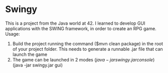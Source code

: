 # Swingy
This is a project from the Java world at 42. I learned to develop GUI applications with the SWING framework, in order to create an RPG game.
Usage:
1. Build the project running the command ($mvn clean package) in the root of your project folder.
This needs to generate a runnable .jar file that can launch the game
2. The game can be launched in 2 modes
  ($java -jar swingy.jar console)
  ($java -jar swingy.jar gui)
